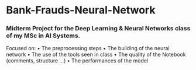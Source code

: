 # Bank-Frauds-Neural-Network

### Midterm Project for the Deep Learning & Neural Networks class of my MSc in AI Systems.

Focused on:
• The preprocessing steps
• The building of the neural network
• The use of the tools seen in class 
• The quality of the Notebook (comments, structure ...)
• The performances of the model
